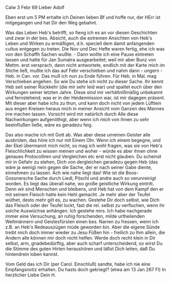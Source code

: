  Calw 3 Febr 69
Lieber Adolf

Eben erst um 5 PM erhalte ich Deinen lieben Bf und hoffe nur, der HErr ist mitgegangen und hat Dir den Weg gebahnt.

Was das Leben Heb's betrifft, so fieng ich es an vor diesen Geschichten und zwar in der bes. Absicht, auch die extremen Ansichten von Heb's Leben und Wirken zu ermäßigen, d.h. speciell dem damit anfangenden cultus entgegen zu treten. Die Nov und Dec Hefte waren fertig, ehe ich was von den Schaffh Sachen wußte. - Dann wollte ich eine Pause eintreten lassen und hatte für Jan Sumatra ausgearbeitet; weil mir aber Bunz von Mettm. erst versprach, dann nicht antwortete, endlich mit der Karte mich im Stiche ließ, mußte ich das auf Febr verschieben und nahm dann - ungern - Heb. in Can. vor. Das muß ich nun zu Ende führen. Für Heb. in Mal. mag Verschieben angehen. 
So wie Du stehe ich nicht zu dieser Sache. Ihr kennt Heb seit seiner Rückkehr (die mir sehr leid war) und spaltet euch über den Wirkungen seiner letzten Jahre. Diese sind mir verhältnißmäßig unbekannt und fernstehend; was er in der Heidenmission war, ist mir dagegen präsent. Mit dieser aber habe ichs zu thun, und kann doch nicht von jedem Lüftlein aus engen Kreisen heraus mich in meiner Ansicht vom Ganzen des Mannes irre machen lassen. Vorsicht wird mir natürlich durch Alle diese Nachwirkungen aufgenöthigt, aber wenn ich mich von ihnen zu sehr beeinflußen ließe, wäre es geradezu feig.

Das also mache ich mit Gott ab. Was aber diese unreinen Geister alle ausbrüten, das höre ich nur mit Einem Ohr. Wenn ich einem begegne, und der Ekel übermannt mich nicht, so mag ich wohl fragen, was sie von Heb's Fleischlichkeit zu wissen meinen und woher - würde es aber ihnen ohne genaues Protocolliren und Vergleichen etc erst nicht glauben. Du scheinst mir in Gefahr zu stehen, Dich von dergleichen geradezu gegen Heb (das wäre ja wenig) nein gegen die Sache, der er nach seiner Gabe diente, einnehmen zu lassen. Ach wie nahe liegt das! Wie ist die Boos-Gossnersche Sache durch Liedl, Pöschl und andre auch so verunreinigt worden. Es liegt das überall nahe, wo große geistliche Wirkung eintritt. Denn wir sind Menschen und bleibens, und Heb hat von dem Kampf den er mit seinem Fleisch hatte kein Hehl gemacht. Je mehr aber der Teufel wüthet, desto mehr gilt es, zu wachen. Gestehe Dir doch selbst, wie Dich das Fleisch oder der Teufel lockt, fast die rel. selbst zu verfluchen, wenn ihr solche Auswüchse anhängen. Ich gestehe mirs. Ich habe nachgerade immer eine Versuchung, an ruhig forschenden, milde urtheilenden Weltmännern und Geistesfürsten einen bes. Narren zu fressen, wenn ich z.B. an Heb's Redeauszügen müde geworden bin. Aber die eigene Sünde treibt mich doch immer wieder zu Jesu Füßen hin - freilich zu Ihm allein, die Andern alle können mir doch nicht helfen. Werde doch recht klein in Dir selbst, arm, gnadebedürftig, aber auch scharf unterscheidend, so wirst Du die Stimme des guten Hirten heraushören und läßst Dich leiten, daß Du hintendrein loben kannst.

Vom Geld das ich Dir (per Carol. Einschluß) sandte, habe ich nie eine Empfangsnotiz erhalten. Du hasts doch gekriegt? (etwa am 13 Jan 267 Fl) 
 In herzlicher Liebe
 Dein H.
